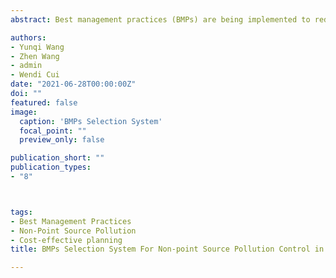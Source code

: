 ```yaml
---
abstract: Best management practices (BMPs) are being implemented to reduce non-point sources of pollution in China and worldwide, and the effectiveness of BMPs is usually assessed through controlled experiments. This study has developed and tested a BMPs selection system for estimating the ecological effectiveness of BMPs in controlling NPS pollution by collecting and analyzing existing data from previous studies in the Three Gorges Reservoir Region (TGRR), and the construction and maintenance cost for each BMPs scenario was calculated as well. This system includes more than 300 BMPs scenarios, where decision makers can select appropriate BMPs scenarios according to ecological goals, characteristics of application areas, as well as the BMPs technical features. This system can be served as an efficient and easy tool for identifying potentially useful BMPs in agricultural areas in TGRR and beneficial to watershed planning.

authors:
- Yunqi Wang
- Zhen Wang
- admin
- Wendi Cui
date: "2021-06-28T00:00:00Z"
doi: ""
featured: false
image:
  caption: 'BMPs Selection System'
  focal_point: ""
  preview_only: false

publication_short: ""
publication_types:
- "8"



tags:
- Best Management Practices
- Non-Point Source Pollution
- Cost-effective planning
title: BMPs Selection System For Non-point Source Pollution Control in the Three Gorges Reservoir Area

---
```



